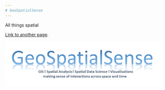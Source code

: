 ```yaml
---
# GeoSpatialSense
---
```

All things spatial 

[Link to another page](./another-page.html).



![GeoSpatialSense](/assets/images/logo.png)

```

```
